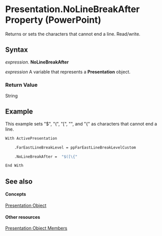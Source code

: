 
# Presentation.NoLineBreakAfter Property (PowerPoint)

Returns or sets the characters that cannot end a line. Read/write.


## Syntax

 _expression_. **NoLineBreakAfter**

 _expression_ A variable that represents a **Presentation** object.


### Return Value

String


## Example

This example sets "$", "(", "[", "\", and "{" as characters that cannot end a line.


```vb
With ActivePresentation

    .FarEastLineBreakLevel = ppFarEastLineBreakLevelCustom

    .NoLineBreakAfter =  "$([\{"

End With
```


## See also


#### Concepts


[Presentation Object](ec75cf52-69f8-d35b-0a26-4a8da8a9683f.md)
#### Other resources


[Presentation Object Members](b3538c7e-5fd9-d34d-ab5c-0105dbd516d0.md)

